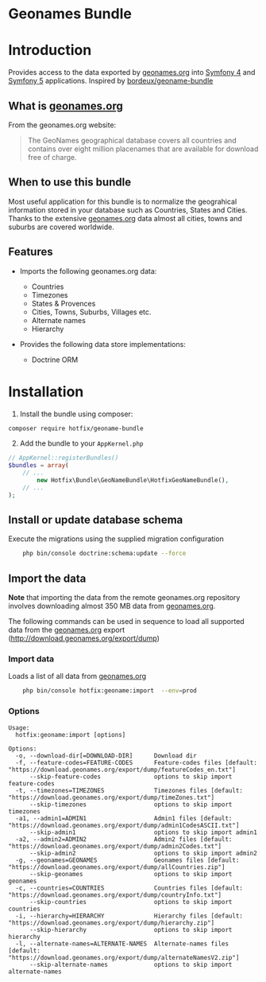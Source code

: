 Geonames Bundle
===============
# Introduction

Provides access to the data exported by [geonames.org][1] into [Symfony 4][2] and [Symfony 5][2]
applications. Inspired by [bordeux/geoname-bundle](https://github.com/bordeux/geoname-bundle)

## What is [geonames.org][1]

From the geonames.org website:

> The GeoNames geographical database covers all countries and contains over
> eight million placenames that are available for download free of charge.

## When to use this bundle

Most useful application for this bundle is to normalize the geograhical
information stored in your database such as Countries, States and Cities. Thanks
to the extensive [geonames.org][1] data almost all cities, towns and suburbs are
covered worldwide.

## Features

- Imports the following geonames.org data:

    * Countries
    * Timezones
    * States & Provences
    * Cities, Towns, Suburbs, Villages etc.
    * Alternate names
    * Hierarchy

- Provides the following data store implementations:

    * Doctrine ORM

# Installation

1. Install the bundle using composer:

```bash
composer require hotfix/geoname-bundle
```

2. Add the bundle to your `AppKernel.php`

```php
// AppKernel::registerBundles()
$bundles = array(
    // ...
        new Hotfix\Bundle\GeoNameBundle\HotfixGeoNameBundle(),
    // ...
);
```

## Install or update database schema

Execute the migrations using the supplied migration configuration

```bash
    php bin/console doctrine:schema:update --force
```

## Import the data

**Note** that importing the data from the remote geonames.org repository involves downloading
almost 350 MB data from [geonames.org][1].

The following commands can be used in sequence to load all supported data from
the [geonames.org][1] export (http://download.geonames.org/export/dump)

### Import data

Loads a list of all data from [geonames.org][1]

```bash
    php bin/console hotfix:geoname:import  --env=prod
```

### Options

```
Usage:
  hotfix:geoname:import [options]

Options:
  -o, --download-dir[=DOWNLOAD-DIR]      Download dir
  -f, --feature-codes=FEATURE-CODES      Feature-codes files [default: "https://download.geonames.org/export/dump/featureCodes_en.txt"]
      --skip-feature-codes               options to skip import feature-codes
  -t, --timezones=TIMEZONES              Timezones files [default: "https://download.geonames.org/export/dump/timeZones.txt"]
      --skip-timezones                   options to skip import timezones
  -a1, --admin1=ADMIN1                   Admin1 files [default: "https://download.geonames.org/export/dump/admin1CodesASCII.txt"]
      --skip-admin1                      options to skip import admin1
  -a2, --admin2=ADMIN2                   Admin2 files [default: "https://download.geonames.org/export/dump/admin2Codes.txt"]
      --skip-admin2                      options to skip import admin2
  -g, --geonames=GEONAMES                Geonames files [default: "https://download.geonames.org/export/dump/allCountries.zip"]
      --skip-geonames                    options to skip import geonames
  -c, --countries=COUNTRIES              Countries files [default: "https://download.geonames.org/export/dump/countryInfo.txt"]
      --skip-countries                   options to skip import countries
  -i, --hierarchy=HIERARCHY              Hierarchy files [default: "https://download.geonames.org/export/dump/hierarchy.zip"]
      --skip-hierarchy                   options to skip import hierarchy
  -l, --alternate-names=ALTERNATE-NAMES  Alternate-names files [default: "https://download.geonames.org/export/dump/alternateNamesV2.zip"]
      --skip-alternate-names             options to skip import alternate-names
```

 [1]: http://geonames.org
 [2]: http://symfony.com